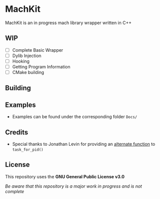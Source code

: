 # MachKit
MachKit is an in progress mach library wrapper written in C++ 


## WIP
- [ ] Complete Basic Wrapper 
- [ ] Dylib Injection
- [ ] Hooking
- [ ] Getting Program Information
- [ ] CMake building

## Building

## Examples
- Examples can be found under the corresponding folder `Docs/`

## Credits
- Special thanks to Jonathan Levin for providing an [alternate function](http://newosxbook.com/articles/PST2.html) to `task_for_pid()` 

## License
This repository uses the **GNU General Public License v3.0**

_Be aware that this repository is a major work in progress and is not complete_
